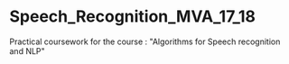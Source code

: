 # Speech_Recognition_MVA_17_18
Practical coursework for the course : "Algorithms for Speech recognition and NLP"
